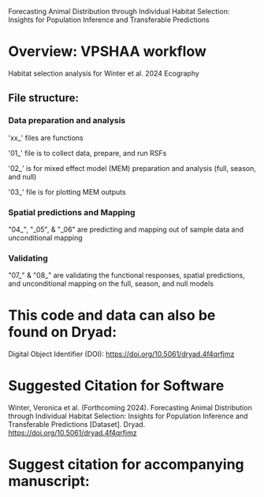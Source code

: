 Forecasting Animal Distribution through Individual Habitat Selection: Insights for Population Inference and Transferable Predictions

# Overview: VPSHAA workflow
Habitat selection analysis for Winter et al. 2024 Ecography

## File structure:
### Data preparation and analysis

'xx_' files are functions

'01_' file is to collect data, prepare, and run RSFs

'02_' is for mixed effect model (MEM) preparation and analysis (full, season, and null)

'03_' file is for plotting MEM outputs

### Spatial predictions and Mapping

"04_", "_05", & "_06" are predicting and mapping out of sample data and unconditional mapping

### Validating

"07_" & "08_" are validating the functional responses, spatial predictions, and unconditional mapping on the full, season, and null models 

# This code and data can also be found on Dryad:
Digital Object Identifier (DOI): https://doi.org/10.5061/dryad.4f4qrfjmz

# Suggested Citation for Software
Winter, Veronica et al. (Forthcoming 2024). Forecasting Animal Distribution through Individual Habitat Selection: Insights for Population Inference and Transferable Predictions [Dataset]. Dryad. https://doi.org/10.5061/dryad.4f4qrfjmz

# Suggest citation for accompanying manuscript: